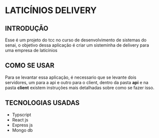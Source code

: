 # LATICÍNIOS DELIVERY 

## INTRODUÇÃO
Esse é um projeto do tcc no curso de desenvolvimento de sistemas do senai, o objetivo dessa aplicação é criar um sisteminha de delivery para uma empresa de laticínios

## COMO SE USAR
Para se levantar essa aplicação, é necessario que se levante dois servidores, um 
para a api e outro para o client, dentro da pasta **api** e na pasta **client** 
existem instruções mais detalhadas sobre como se fazer isso.

## TECNOLOGIAS USADAS
- Typscript
- React js
- Express js
- Mongo db